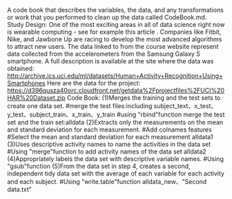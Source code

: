 A code book that describes the variables, the data, and any transformations or work that you performed to clean up the data called CodeBook.md.
Study Design:
One of the most exciting areas in all of data science right now is wearable computing - see for example this article . Companies like Fitbit, Nike, and Jawbone Up are racing to develop the most advanced algorithms to attract new users. The data linked to from the course website represent data collected from the accelerometers from the Samsung Galaxy S smartphone. A full description is available at the site where the data was obtained:
http://archive.ics.uci.edu/ml/datasets/Human+Activity+Recognition+Using+Smartphones
Here are the data for the project:
https://d396qusza40orc.cloudfront.net/getdata%2Fprojectfiles%2FUCI%20HAR%20Dataset.zip
Code Book:
(1)Merges the training and the test sets to create one data set.
#merge the test files:including subject_text、x_test、y_test、subject_train、x_train、y_train
#using "rbind"function merge the test set and the train set:alldata
(2)Extracts only the measurements on the mean and standard deviation for each measurement.
#Add colnames
features
#Select the mean and standard deviation for each measurement
alldata1
(3)Uses descriptive activity names to name the activities in the data set
#Using "merge"function to add activity names of the data set
alldata2
(4)Appropriately labels the data set with descriptive variable names.
#Using "gsub"function
(5)From the data set in step 4, creates a second, independent tidy data set with the average of each variable for each activity and each subject.
#Using "write.table"function
alldata_new、"Second data.txt"
